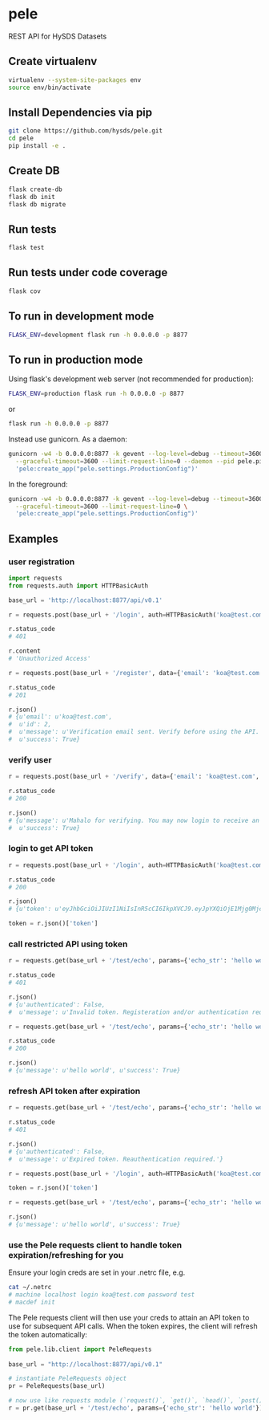 # pele
REST API for HySDS Datasets

## Create virtualenv
```bash
virtualenv --system-site-packages env
source env/bin/activate
```

## Install Dependencies via pip
```bash
git clone https://github.com/hysds/pele.git
cd pele
pip install -e .
```

## Create DB
```bash
flask create-db
flask db init
flask db migrate
```

## Run tests
```bash
flask test
```

## Run tests under code coverage
```bash
flask cov
```

## To run in development mode
```bash
FLASK_ENV=development flask run -h 0.0.0.0 -p 8877
```

## To run in production mode
Using flask's development web server (not recommended for production):
```bash
FLASK_ENV=production flask run -h 0.0.0.0 -p 8877
```
or 
```bash
flask run -h 0.0.0.0 -p 8877
```

Instead use gunicorn. As a daemon:
```bash
gunicorn -w4 -b 0.0.0.0:8877 -k gevent --log-level=debug --timeout=3600 \
  --graceful-timeout=3600 --limit-request-line=0 --daemon --pid pele.pid \
  'pele:create_app("pele.settings.ProductionConfig")'
```

In the foreground:
```bash
gunicorn -w4 -b 0.0.0.0:8877 -k gevent --log-level=debug --timeout=3600 \
  --graceful-timeout=3600 --limit-request-line=0 \
  'pele:create_app("pele.settings.ProductionConfig")'
```

## Examples

### user registration
```python
import requests
from requests.auth import HTTPBasicAuth

base_url = 'http://localhost:8877/api/v0.1'

r = requests.post(base_url + '/login', auth=HTTPBasicAuth('koa@test.com', 'test'), verify=False)

r.status_code
# 401

r.content
# 'Unauthorized Access'

r = requests.post(base_url + '/register', data={'email': 'koa@test.com', 'password': 'test'}, verify=False)

r.status_code
# 201

r.json()
# {u'email': u'koa@test.com',
#  u'id': 2,
#  u'message': u'Verification email sent. Verify before using the API.',
#  u'success': True}
```

### verify user
```python
r = requests.post(base_url + '/verify', data={'email': 'koa@test.com', 'verification_code': '3d990a2e-f036-44c4-86ad-f33cfe894ef3'}, verify=False)

r.status_code
# 200

r.json()
# {u'message': u'Mahalo for verifying. You may now login to receive an API token.',
#  u'success': True}
```

### login to get API token
```python
r = requests.post(base_url + '/login', auth=HTTPBasicAuth('koa@test.com', 'test'), verify=False)

r.status_code
# 200

r.json()
# {u'token': u'eyJhbGciOiJIUzI1NiIsInR5cCI6IkpXVCJ9.eyJpYXQiOjE1Mjg0MjczNzIsInN1YiI6ImdlcmFsZEB0ZXN0LmNvbSIsImV4cCI6MTUyODQyOTE3Mn0.dlR4ZJzXDzi8dsiaq6ZdXTqT6TJPtI_7IHnCyCDoio0'}

token = r.json()['token']
```

### call restricted API using token
```python
r = requests.get(base_url + '/test/echo', params={'echo_str': 'hello world'})

r.status_code
# 401

r.json() 
# {u'authenticated': False,
#  u'message': u'Invalid token. Registeration and/or authentication required'}

r = requests.get(base_url + '/test/echo', params={'echo_str': 'hello world'}, headers={'X-API-KEY': token})

r.status_code
# 200

r.json()
# {u'message': u'hello world', u'success': True}
```

### refresh API token after expiration
```python
r = requests.get(base_url + '/test/echo', params={'echo_str': 'hello world'}, headers={'X-API-KEY': token})

r.status_code
# 401

r.json()
# {u'authenticated': False,
#  u'message': u'Expired token. Reauthentication required.'}

r = requests.post(base_url + '/login', auth=HTTPBasicAuth('koa@test.com', 'test'))

token = r.json()['token']

r = requests.get(base_url + '/test/echo', params={'echo_str': 'hello world'}, headers={'X-API-KEY': token})

r.json()
# {u'message': u'hello world', u'success': True}
```

### use the Pele requests client to handle token expiration/refreshing for you
Ensure your login creds are set in your .netrc file, e.g.
```bash
cat ~/.netrc
# machine localhost login koa@test.com password test
# macdef init


```
The Pele requests client will then use your creds to attain an API token to use for subsequent API calls. When the token expires, the client will refresh the token automatically:
```python
from pele.lib.client import PeleRequests
    
base_url = "http://localhost:8877/api/v0.1"

# instantiate PeleRequests object
pr = PeleRequests(base_url)

# now use like requests module (`request()`, `get()`, `head()`, `post()`, `put()`, `delete()`, `patch()`)
r = pr.get(base_url + '/test/echo', params={'echo_str': 'hello world'})
```
